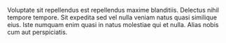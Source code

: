 Voluptate sit repellendus est repellendus maxime blanditiis. Delectus nihil tempore tempore. Sit expedita sed vel nulla veniam natus quasi similique eius. Iste numquam enim quasi in natus molestiae qui et nulla. Alias nobis cum aut perspiciatis.
